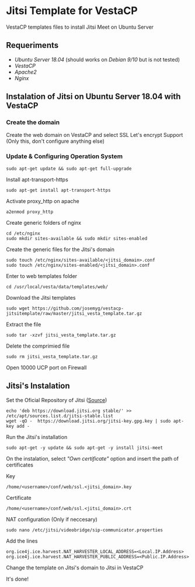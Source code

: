 # Jitsi Template for VestaCP

VestaCP templates files to install Jitsi Meet on Ubuntu Server

## Requeriments

* *Ubuntu Server 18.04* (should works on *Debian 9/10* but is not tested)
* *VestaCP*
* *Apache2*
* *Nginx*

## Instalation of Jitsi on Ubuntu Server 18.04 with VestaCP

### Create the domain

Create the web domain on VestaCP and select SSL Let's encrypt Support (Only this, don't configure anything else)

### Update & Configuring Operation System

`sudo apt-get update && sudo apt-get full-upgrade`

Install apt-transport-https

`sudo apt-get install apt-transport-https`

Activate proxy_http on apache

`a2enmod proxy_http`

Create generic folders of nginx

`cd /etc/nginx`  
`sudo mkdir sites-available && sudo mkdir sites-enabled`

Create the generic files for the Jitsi's domain

`sudo touch /etc/nginx/sites-available/<jitsi_domain>.conf`  
`sudo touch /etc/nginx/sites-enabled/<jitsi_domain>.conf`

Enter to web templates folder

`cd /usr/local/vesta/data/templates/web/`

Download the Jitsi templates

`sudo wget https://github.com/josemyg/vestacp-jitsitemplate/raw/master/jitsi_vesta_template.tar.gz`

Extract the file

`sudo tar -xzvf jitsi_vesta_template.tar.gz`

Delete the comprimied file

`sudo rm jitsi_vesta_template.tar.gz`

Open 10000 UCP port on Firewall

## Jitsi's Instalation

Set the Oficial Repository of Jitsi ([Source](https://github.com/jitsi/jitsi-meet/blob/master/doc/quick-install.md))

`echo 'deb https://download.jitsi.org stable/' >> /etc/apt/sources.list.d/jitsi-stable.list`  
`wget -qO -  https://download.jitsi.org/jitsi-key.gpg.key | sudo apt-key add -`

Run the Jitsi's installation

`sudo apt-get -y update && sudo apt-get -y install jitsi-meet`

On the instalation, select *"Own certificate"* option and insert the path of certificates

Key

`/home/<username>/conf/web/ssl.<jitsi_domain>.key`

Certificate

`/home/<username>/conf/web/ssl.<jitsi_domain>.crt`

NAT configuration (Only if neccesary)

`sudo nano /etc/jitsi/videobridge/sip-communicator.properties`

Add the lines

`org.ice4j.ice.harvest.NAT_HARVESTER_LOCAL_ADDRESS=<Local.IP.Address>`  
`org.ice4j.ice.harvest.NAT_HARVESTER_PUBLIC_ADDRESS=<Public.IP.Address>`

Change the template on Jitsi's domain to Jitsi in VestaCP

It's done!